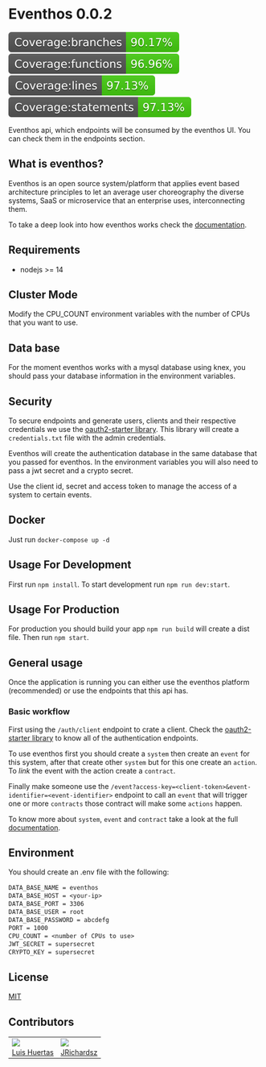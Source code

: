 # Eventhos 0.0.2

<img src="./badges/badge-branches.svg">
<img src="./badges/badge-functions.svg">
<img src="./badges/badge-lines.svg">
<img src="./badges/badge-statements.svg">

Eventhos api, which endpoints will be consumed by the eventhos UI. You can check them in the endpoints section.

## What is eventhos?

Eventhos is an open source system/platform that applies event based architecture principles to let an average user choreography the diverse systems, SaaS or microservice that an enterprise uses, interconnecting them.

To take a deep look into how eventhos works check the [documentation](https://github.com/usil/eventhos-docs).

## Requirements

- nodejs >= 14

## Cluster Mode

Modify the CPU_COUNT environment variables with the number of CPUs that you want to use.

## Data base

For the moment eventhos works with a mysql database using knex, you should pass your database information in the environment variables.

## Security

To secure endpoints and generate users, clients and their respective credentials we use the [oauth2-starter library](https://github.com/usil/nodeboot-oauth2-starter/wiki). This library will create a `credentials.txt` file with the admin credentials.

Eventhos will create the authentication database in the same database that you passed for eventhos. In the environment variables you will also need to pass a jwt secret and a crypto secret.

Use the client id, secret and access token to manage the access of a system to certain events.

## Docker

Just run `docker-compose up -d`

## Usage For Development

First run `npm install`. To start development run `npm run dev:start`.

## Usage For Production

For production you should build your app `npm run build` will create a dist file. Then run `npm start`.

## General usage

Once the application is running you can either use the eventhos platform (recommended) or use the endpoints that this api has.

### Basic workflow

First using the `/auth/client` endpoint to crate a client. Check the [oauth2-starter library](https://github.com/usil/nodeboot-oauth2-starter/wiki) to know all of the authentication endpoints.

To use eventhos first you should create a `system` then create an `event` for this system, after that create other `system` but for this one create an `action`. To _link_ the event with the action create a `contract`.

Finally make someone use the `/event?access-key=<client-token>&event-identifier=<event-identifier>` endpoint to call an `event` that will trigger one or more `contracts` those contract will make some `actions` happen.

To know more about `system`, `event` and `contract` take a look at the full [documentation](https://github.com/usil/eventhos-docs).

## Environment

You should create an .env file with the following:

```text
DATA_BASE_NAME = eventhos
DATA_BASE_HOST = <your-ip>
DATA_BASE_PORT = 3306
DATA_BASE_USER = root
DATA_BASE_PASSWORD = abcdefg
PORT = 1000
CPU_COUNT = <number of CPUs to use>
JWT_SECRET = supersecret
CRYPTO_KEY = supersecret
```

## License

[MIT](./LICENSE)

## Contributors

<table>
  <tbody>
    <td>
      <img src="https://i.ibb.co/88Tp6n5/Recurso-7.png" width="100px;"/>
      <br />
      <label><a href="https://github.com/TacEtarip">Luis Huertas</a></label>
      <br />
    </td>
    <td>
      <img src="https://avatars0.githubusercontent.com/u/3322836?s=460&v=4" width="100px;"/>
      <br />
      <label><a href="http://jrichardsz.github.io/">JRichardsz</a></label>
      <br />
    </td>
  </tbody>
</table>
